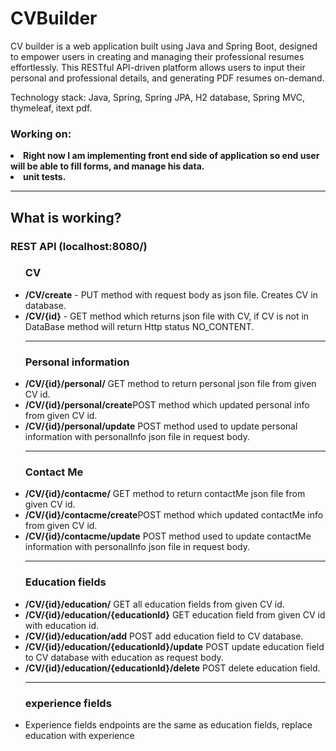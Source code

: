 # CVBuilder
 CV builder is a web application built using Java and Spring Boot, designed to empower users in creating and managing their professional resumes effortlessly. This RESTful API-driven platform allows users to input their personal and professional details, and generating PDF resumes on-demand. 

Technology stack: Java, Spring, Spring JPA, H2 database, Spring MVC, thymeleaf, itext pdf.

<h3>Working on:</h3>
<b><li>Right now I am implementing front end side of application so end user will be able to fill forms, and manage his data. </li></b>
<b><li>unit tests.</li></b>
<hr>

<h2>What is working?</h2>
<h3>REST API (localhost:8080/)</h3>
<ul> 
    <h3>CV</h3>
    <li><b>/CV/create</b> - PUT method with request body as json file. Creates CV in database.</li>
    <li><b>/CV/{id}</b> - GET method which returns json file with CV, if CV is not in DataBase method will return Http status NO_CONTENT. </li>
    <hr>
    <h3>Personal information</h3>
    <li><b>/CV/{id}/personal/</b> GET method to return personal json file from given CV id. </li>
    <li><b>/CV/{id}/personal/create</b>POST method which updated personal info from given CV id. </li>
    <li><b>/CV/{id}/personal/update</b> POST method used to update personal information with personalInfo json file in request body.</li>
    <hr>
    <h3>Contact Me</h3>
    <li><b>/CV/{id}/contacme/</b> GET method to return contactMe json file from given CV id. </li>
    <li><b>/CV/{id}/contacme/create</b>POST method which updated contactMe info from given CV id. </li>
    <li><b>/CV/{id}/contacme/update</b> POST method used to update contactMe information with personalInfo json file in request body.</li>
    <hr>
    <h3>Education fields</h3>
    <li><b>/CV/{id}/education/</b> GET all education fields from given CV id. </li>
    <li><b>/CV/{id}/education/{educationId}</b> GET education field from given CV id with education id. </li>
    <li><b>/CV/{id}/education/add</b> POST add education field to CV database. </li>
    <li><b>/CV/{id}/education/{educationId}/update</b> POST update education field to CV database with education as request body. </li>
    <li><b>/CV/{id}/education/{educationId}/delete</b> POST delete education field. </li>
    <hr>
    <h3>experience fields</h3>
    <li>Experience fields endpoints are the same as education fields, replace education with experience </li>
</ul>
